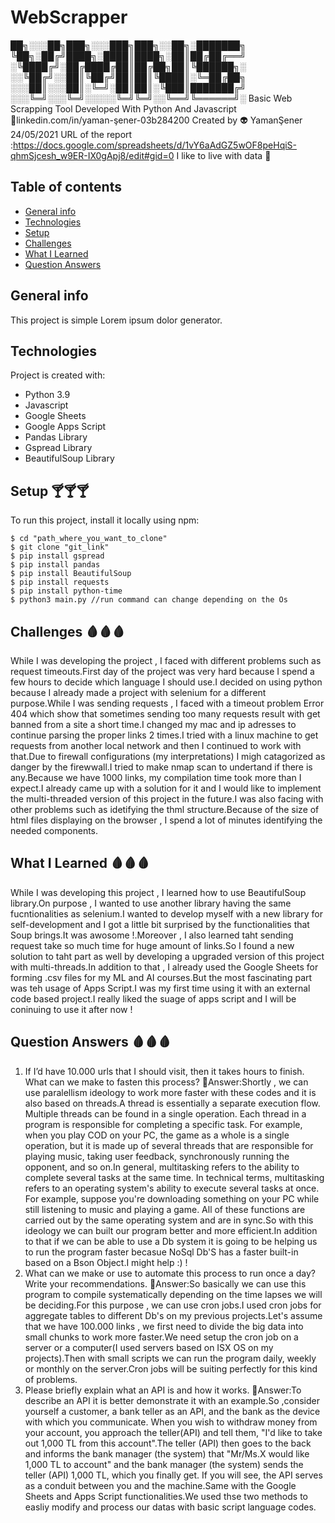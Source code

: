# WebScrapper

██╗░░░██╗███╗░░░███╗███╗░░██╗░███████╗
╚██╗░██╔╝████╗░████║████╗░██║██╔██╔══╝
░╚████╔╝░██╔████╔██║██╔██╗██║╚██████╗░
░░╚██╔╝░░██║╚██╔╝██║██║╚████║░╚═██╔██╗
░░░██║░░░██║░╚═╝░██║██║░╚███║███████╔╝
░░░╚═╝░░░╚═╝░░░░░╚═╝╚═╝░░╚══╝╚══════╝░
Basic Web Scrapping Tool Developed With Python And Javascript
🔗linkedin.com/in/yaman-şener-03b284200
Created by 👽 YamanŞener 24/05/2021
URL of the report :https://docs.google.com/spreadsheets/d/1vY6aAdGZ5wOF8peHqiS-qhmSjcesh_w9ER-IX0gApj8/edit#gid=0
I like to live with data 🥇
## Table of contents
* [General info](#general-info)
* [Technologies](#technologies)
* [Setup](#setup)
* [Challenges](#paragraph1)  
* [What I Learned](#paragraph2)
* [Question Answers](#paragraph3)  

## General info 
This project is simple Lorem ipsum dolor generator.
	
## Technologies
Project is created with:
* Python 3.9 
* Javascript 
* Google Sheets 
* Google Apps Script
* Pandas Library
* Gspread Library
* BeautifulSoup Library

	
## Setup 🍸🍸🍸
To run this project, install it locally using npm:

```
$ cd "path_where_you_want_to_clone"
$ git clone "git_link"
$ pip install gspread
$ pip install pandas
$ pip install BeautifulSoup
$ pip install requests
$ pip install python-time
$ python3 main.py //run command can change depending on the Os 
```
## Challenges <a name="paragraph1"/>🩸🩸🩸
While I was developing the project , I faced with different problems such as request timeouts.First day of the project was very hard because I spend a few hours to decide which language I should use.I decided on using python because I already made a project with selenium for a different purpose.While I was sending requests , I faced with a timeout problem Error 404 which show that sometimes sending too many requests result with get banned from a site a short time.I changed my mac and ip adresses to continue parsing the proper links 2 times.I tried with a linux machine to get requests from another local network and then I continued to work with that.Due to firewall configurations (my interpretations) I migh catagorized as danger by the firewwall.I tried to make nmap scan to undertand if there is any.Because we have 1000 links, my compilation time took more than I expect.I already came up with a solution for it and I would like to implement the multi-threaded version of this project in the future.I was also facing with other problems such as idetifying the thml structure.Because of the size of html files displaying on the browser , I spend a lot of minutes identifying the needed components.

## What I Learned <a name="paragraph2"/>🩸🩸🩸
While I was developing this project , I learned how to use BeautifulSoup library.On purpose , I wanted to use another library having the same fucntionalities as selenium.I wanted to develop myself with a new library for self-development and I got a little bit surprised by the functionalities that Soup brings.It was awosome !.Moreover , I also learned taht sending request take so much time for huge amount of links.So I found a new solution to taht part as well by developing a upgraded version of this project with multi-threads.In addition to that , I already used the Google Sheets for forming .csv files for my ML and AI courses.But the most fascinating part was teh usage of Apps Script.I was my first time using it with an external code based project.I really liked the suage of apps script and I will be coninuing to use it after now !

## Question Answers <a name="paragraph3"/> 🩸🩸🩸
1. If I’d have 10.000 urls that I should visit, then it takes hours to finish.
What can we make to fasten this process?
🥇Answer:Shortly , we can use paralellism ideology to work more faster with these codes and it is also based on threads.A thread is essentially a separate execution flow. Multiple threads can be found in a single operation. Each thread in a program is responsible for completing a specific task. For example, when you play COD on your PC, the game as a whole is a single operation, but it is made up of several threads that are responsible for playing music, taking user feedback, synchronously running the opponent, and so on.In general, multitasking refers to the ability to complete several tasks at the same time. In technical terms, multitasking refers to an operating system's ability to execute several tasks at once. For example, suppose you're downloading something on your PC while still listening to music and playing a game. All of these functions are carried out by the same operating system and are in sync.So with this ideology we can built our program better and more efficient.In addition to that if we can be able to use a Db system it is going to be helping us to run the program faster becasue NoSql Db'S has a faster built-in based on a Bson Object.I might help :) !
2. What can we make or use to automate this process to run once a
day?Write your recommendations.
🥇Answer:So basically we can use this program to compile systematically depending on the time lapses we will be deciding.For this purpose , we can use cron jobs.I used cron jobs for aggregate tables to different Db's on my previous projects.Let's assume that we have 100.000 links , we first need to divide the big data into small chunks to work more faster.We need setup the cron job on a server or a computer(I used servers based on ISX OS on my projects).Then with small scripts we can run the program daily, weekly or monthly on the server.Cron jobs will be suiting perfectly for this kind of problems.
3. Please briefly explain what an API is and how it works.
🥇Answer:To describe an API it is better demonstrate it with an example.So ,consider yourself a customer, a bank teller as an API, and the bank as the device with which you communicate. When you wish to withdraw money from your account, you approach the teller(API) and tell them, "I'd like to take out  1,000 TL from this account".The teller (API) then goes to the back and informs the bank manager (the system) that "Mr/Ms.X would like 1,000 TL to account" and the bank manager (the system) sends the teller (API) 1,000 TL, which you finally get. If you will see, the API serves as a conduit between you and the machine.Same with the Google Sheets and Apps Script functionalities.We used thse two methods to easliy modify and process our datas with basic script language codes.
